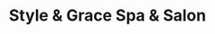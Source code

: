 ---
title: "Style & Grace Spa & Salon"
url: /mount-vernon/style-und-grace-spa-und-salon/
shop: Kosmetik
---